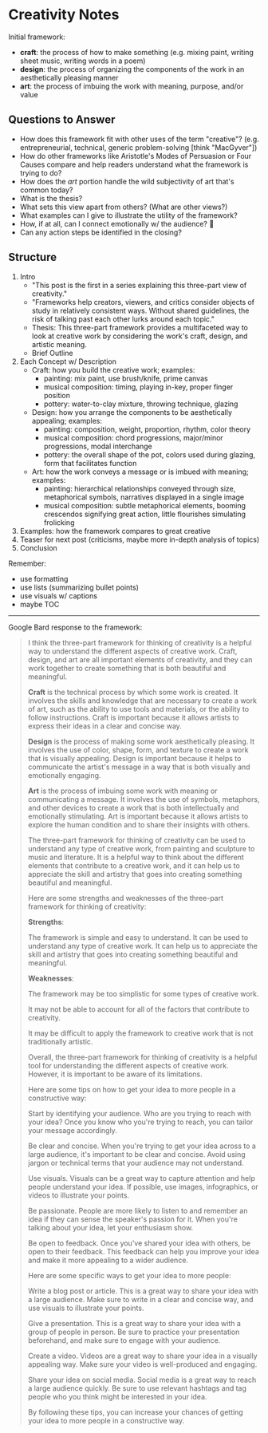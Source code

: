 # Creativity Notes

Initial framework:
- **craft**: the process of how to make something (e.g. mixing paint, writing sheet music, writing words in a poem)
- **design**: the process of organizing the components of the work in an aesthetically pleasing manner
- **art**: the process of imbuing the work with meaning, purpose, and/or value

## Questions to Answer

- How does this framework fit with other uses of the term "creative"? (e.g. entrepreneurial, technical, generic problem-solving [think "MacGyver"])
- How do other frameworks like Aristotle's Modes of Persuasion or Four Causes compare and help readers understand what the framework is trying to do?
- How does the *art* portion handle the wild subjectivity of art that's common today?
- What is the thesis?
- What sets this view apart from others? (What are other views?)
- What examples can I give to illustrate the utility of the framework?
- How, if at all, can I connect emotionally w/ the audience? 🤨
- Can any action steps be identified in the closing?

## Structure

1. Intro
   - "This post is the first in a series explaining this three-part view of creativity."
   - "Frameworks help creators, viewers, and critics consider objects of study in relatively consistent ways. Without shared guidelines, the risk of talking past each other lurks around each topic."
   - Thesis: This three-part framework provides a multifaceted way to look at creative work by considering the work's craft, design, and artistic meaning.
   - Brief Outline
2. Each Concept w/ Description
   - Craft: how you build the creative work; examples:
     - painting: mix paint, use brush/knife, prime canvas
     - musical composition: timing, playing in-key, proper finger position
     - pottery: water-to-clay mixture, throwing technique, glazing
   - Design: how you arrange the components to be aesthetically appealing; examples:
     - painting: composition, weight, proportion, rhythm, color theory
     - musical composition: chord progressions, major/minor progressions, modal interchange
     - pottery: the overall shape of the pot, colors used during glazing, form that facilitates function
   - Art: how the work conveys a message or is imbued with meaning; examples:
     - painting: hierarchical relationships conveyed through size, metaphorical symbols, narratives displayed in a single image
     - musical composition: subtle metaphorical elements, booming crescendos signifying great action, little flourishes simulating frolicking
3. Examples: how the framework compares to great creative
4. Teaser for next post (criticisms, maybe more in-depth analysis of topics)
5. Conclusion

Remember:
- use formatting
- use lists (summarizing bullet points)
- use visuals w/ captions
- maybe TOC

---

Google Bard response to the framework:

> I think the three-part framework for thinking of creativity is a helpful way to understand the different aspects of creative work. Craft, design, and art are all important elements of creativity, and they can work together to create something that is both beautiful and meaningful.
> 
> **Craft** is the technical process by which some work is created. It involves the skills and knowledge that are necessary to create a work of art, such as the ability to use tools and materials, or the ability to follow instructions. Craft is important because it allows artists to express their ideas in a clear and concise way.
> 
> **Design** is the process of making some work aesthetically pleasing. It involves the use of color, shape, form, and texture to create a work that is visually appealing. Design is important because it helps to communicate the artist's message in a way that is both visually and emotionally engaging.
> 
> **Art** is the process of imbuing some work with meaning or communicating a message. It involves the use of symbols, metaphors, and other devices to create a work that is both intellectually and emotionally stimulating. Art is important because it allows artists to explore the human condition and to share their insights with others.
> 
> The three-part framework for thinking of creativity can be used to understand any type of creative work, from painting and sculpture to music and literature. It is a helpful way to think about the different elements that contribute to a creative work, and it can help us to appreciate the skill and artistry that goes into creating something beautiful and meaningful.
> 
> Here are some strengths and weaknesses of the three-part framework for thinking of creativity:
> 
> **Strengths**:
> 
> The framework is simple and easy to understand.
> It can be used to understand any type of creative work.
> It can help us to appreciate the skill and artistry that goes into creating something beautiful and meaningful.
> 
> **Weaknesses**:
> 
> The framework may be too simplistic for some types of creative work.
>
> It may not be able to account for all of the factors that contribute to creativity.
>
> It may be difficult to apply the framework to creative work that is not traditionally artistic.
>
> Overall, the three-part framework for thinking of creativity is a helpful tool for understanding the different aspects of creative work. However, it is important to be aware of its limitations.
>
> Here are some tips on how to get your idea to more people in a constructive way:
> 
> Start by identifying your audience. Who are you trying to reach with your idea? Once you know who you're trying to reach, you can tailor your message accordingly.
>
> Be clear and concise. When you're trying to get your idea across to a large audience, it's important to be clear and concise. Avoid using jargon or technical terms that your audience may not understand.
>
> Use visuals. Visuals can be a great way to capture attention and help people understand your idea. If possible, use images, infographics, or videos to illustrate your points.
>
> Be passionate. People are more likely to listen to and remember an idea if they can sense the speaker's passion for it. When you're talking about your idea, let your enthusiasm show.
>
> Be open to feedback. Once you've shared your idea with others, be open to their feedback. This feedback can help you improve your idea and make it more appealing to a wider audience.
>
> Here are some specific ways to get your idea to more people:
> 
> Write a blog post or article. This is a great way to share your idea with a large audience. Make sure to write in a clear and concise way, and use visuals to illustrate your points.
>
> Give a presentation. This is a great way to share your idea with a group of people in person. Be sure to practice your presentation beforehand, and make sure to engage with your audience.
>
> Create a video. Videos are a great way to share your idea in a visually appealing way. Make sure your video is well-produced and engaging.
>
> Share your idea on social media. Social media is a great way to reach a large audience quickly. Be sure to use relevant hashtags and tag people who you think might be interested in your idea.
>
> By following these tips, you can increase your chances of getting your idea to more people in a constructive way.